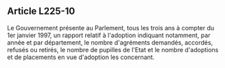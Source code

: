 ## Article L225-10

Le Gouvernement présente au Parlement, tous les trois ans à compter du 1er janvier 1997, un rapport relatif
à l'adoption indiquant notamment, par année et par département, le nombre d'agréments demandés, accordés,
refusés ou retirés, le nombre de pupilles de l'Etat et le nombre d'adoptions et de placements en vue d'adoption
les concernant.


